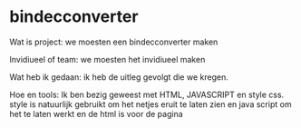 # bindecconverter

Wat is project: we moesten een bindecconverter maken

Invidiueel of team: we moesten het invidiueel maken

Wat heb ik gedaan: ik heb de uitleg gevolgt die we kregen.

Hoe en tools: Ik ben bezig geweest met HTML, JAVASCRIPT en style css. style is natuurlijk gebruikt om het netjes eruit te laten zien en java script om het te laten werkt en de html is voor de pagina
